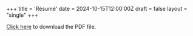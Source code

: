 +++
title = 'Résumé'
date = 2024-10-15T12:00:00Z
draft = false
layout = "single"
+++

[Click here](https://raw.githubusercontent.com/dazzletune/dazzletune.github.io/main/static/r%C3%A9sum%C3%A9.pdf) to download the PDF file.
